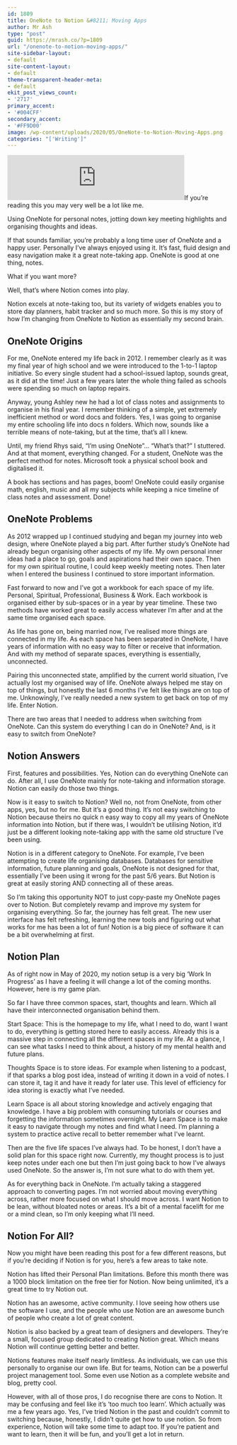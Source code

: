 ```yaml
---
id: 1809
title: OneNote to Notion &#8211; Moving Apps
author: Mr Ash
type: "post"
guid: https://mrash.co/?p=1809
url: "/onenote-to-notion-moving-apps/"
site-sidebar-layout:
- default
site-content-layout:
- default
theme-transparent-header-meta:
- default
ekit_post_views_count:
- '2717'
primary_accent:
- '#004CFF'
secondary_accent:
- '#FF9D00'
image: /wp-content/uploads/2020/05/OneNote-to-Notion-Moving-Apps.png
categories: "['Writing']"
---
```


<iframe frameborder="0" height="102px" loading="lazy" scrolling="no" src="https://anchor.fm/mrashleyball/embed/episodes/OneNote-To-Notion--Moving-Apps-e16k1u2" width="400px"></iframe>If you’re reading this you may very well be a lot like me.

Using OneNote for personal notes, jotting down key meeting highlights and organising thoughts and ideas.

If that sounds familiar, you’re probably a long time user of OneNote and a happy user. Personally I’ve always enjoyed using it. It’s fast, fluid design and easy navigation make it a great note-taking app. OneNote is good at one thing, notes.

What if you want more?

Well, that’s where Notion comes into play.

Notion excels at note-taking too, but its variety of widgets enables you to store day planners, habit tracker and so much more. So this is my story of how I’m changing from OneNote to Notion as essentially my second brain.

## OneNote Origins

For me, OneNote entered my life back in 2012. I remember clearly as it was my final year of high school and we were introduced to the 1-to-1 laptop initiative. So every single student had a school-issued laptop, sounds great, as it did at the time! Just a few years later the whole thing failed as schools were spending so much on laptop repairs.

Anyway, young Ashley new he had a lot of class notes and assignments to organise in his final year. I remember thinking of a simple, yet extremely inefficient method or word docs and folders. Yes, I was going to organise my entire schooling life into docs n folders. Which now, sounds like a terrible means of note-taking, but at the time, that’s all I knew.

Until, my friend Rhys said, “I’m using OneNote”… “What’s that?” I stuttered. And at that moment, everything changed. For a student, OneNote was the perfect method for notes. Microsoft took a physical school book and digitalised it.

A book has sections and has pages, boom! OneNote could easily organise math, english, music and all my subjects while keeping a nice timeline of class notes and assessment. Done!

## OneNote Problems

As 2012 wrapped up I continued studying and began my journey into web design, where OneNote played a big part. After further study’s OneNote had already begun organising other aspects of my life. My own personal inner ideas had a place to go, goals and aspirations had their own space. Then for my own spiritual routine, I could keep weekly meeting notes. Then later when I entered the business I continued to store important information.

Fast forward to now and I’ve got a workbook for each space of my life. Personal, Spiritual, Professional, Business &amp; Work. Each workbook is organised either by sub-spaces or in a year by year timeline. These two methods have worked great to easily access whatever I’m after and at the same time organised each space.

As life has gone on, being married now, I’ve realised more things are connected in my life. As each space has been separated in OneNote, I have years of information with no easy way to filter or receive that information. And with my method of separate spaces, everything is essentially, unconnected.

Pairing this unconnected state, amplified by the current world situation, I’ve actually lost my organised way of life. OneNote always helped me stay on top of things, but honestly the last 6 months I’ve felt like things are on top of me. Unknowingly, I’ve really needed a new system to get back on top of my life. Enter Notion.

There are two areas that I needed to address when switching from OneNote. Can this system do everything I can do in OneNote? And, is it easy to switch from OneNote?

## Notion Answers

First, features and possibilities. Yes, Notion can do everything OneNote can do. After all, I use OneNote mainly for note-taking and information storage. Notion can easily do those two things.

Now is it easy to switch to Notion? Well no, not from OneNote, from other apps, yes, but no for me. But it’s a good thing. It’s not easy switching to Notion because theirs no quick n easy way to copy all my years of OneNote information into Notion, but if there was, I wouldn’t be utilising Notion, it’d just be a different looking note-taking app with the same old structure I’ve been using.

Notion is in a different category to OneNote. For example, I’ve been attempting to create life organising databases. Databases for sensitive information, future planning and goals, OneNote is not designed for that, essentially I’ve been using it wrong for the past 5/6 years. But Notion is great at easily storing AND connecting all of these areas.

So I’m taking this opportunity NOT to just copy-paste my OneNote pages over to Notion. But completely revamp and improve my system for organising everything. So far, the journey has felt great. The new user interface has felt refreshing, learning the new tools and figuring out what works for me has been a lot of fun! Notion is a big piece of software it can be a bit overwhelming at first.

## Notion Plan

As of right now in May of 2020, my notion setup is a very big ‘Work In Progress’ as I have a feeling it will change a lot of the coming months. However, here is my game plan.

So far I have three common spaces, start, thoughts and learn. Which all have their interconnected organisation behind them.

Start Space: This is the homepage to my life, what I need to do, want I want to do, everything is getting stored here to easily access. Already this is a massive step in connecting all the different spaces in my life. At a glance, I can see what tasks I need to think about, a history of my mental health and future plans.

Thoughts Space is to store ideas. For example when listening to a podcast, if that sparks a blog post idea, instead of writing it down in a void of notes. I can store it, tag it and have it ready for later use. This level of efficiency for idea storing is exactly what I’ve needed.

Learn Space is all about storing knowledge and actively engaging that knowledge. I have a big problem with consuming tutorials or courses and forgetting the information sometimes overnight. My Learn Space is to make it easy to navigate through my notes and find what I need. I’m planning a system to practice active recall to better remember what I’ve learnt.

Then are the five life spaces I’ve always had. To be honest, I don’t have a solid plan for this space right now. Currently, my thought process is to just keep notes under each one but then I’m just going back to how I’ve always used OneNote. So the answer is, I’m not sure what to do with them yet.

As for everything back in OneNote. I’m actually taking a staggered approach to converting pages. I’m not worried about moving everything across, rather more focused on what I should move across. I want Notion to be lean, without bloated notes or areas. It’s a bit of a mental facelift for me or a mind clean, so I’m only keeping what I’ll need.

## Notion For All?

Now you might have been reading this post for a few different reasons, but if you’re deciding if Notion is for you, here’s a few areas to take note.

Notion has lifted their Personal Plan limitations. Before this month there was a 1000 block limitation on the free tier for Notion. Now being unlimited, it’s a great time to try Notion out.

Notion has an awesome, active community. I love seeing how others use the software I use, and the people who use Notion are an awesome bunch of people who create a lot of great content.

Notion is also backed by a great team of designers and developers. They’re a small, focused group dedicated to creating Notion great. Which means Notion will continue getting better and better.

Notions features make itself nearly limitless. As individuals, we can use this personally to organise our own life. But for teams, Notion can be a powerful project management tool. Some even use Notion as a complete website and blog, pretty cool.

However, with all of those pros, I do recognise there are cons to Notion. It may be confusing and feel like it’s ‘too much too learn’. Which actually was me a few years ago. Yes, I’ve tried Notion in the past and couldn’t commit to switching because, honestly, I didn’t quite get how to use notion. So from experience, Notion will take some time to adapt too. If you’re patient and want to learn, then it will be fun, and you’ll get a lot in return.